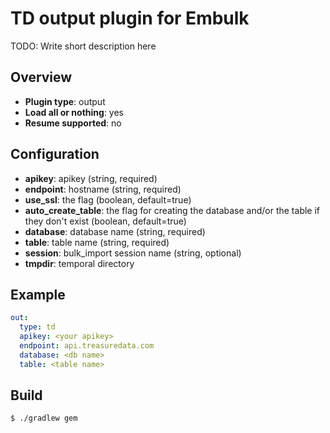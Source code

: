 # TD output plugin for Embulk

TODO: Write short description here

## Overview

* **Plugin type**: output
* **Load all or nothing**: yes
* **Resume supported**: no

## Configuration

- **apikey**: apikey (string, required)
- **endpoint**: hostname (string, required)
- **use_ssl**: the flag (boolean, default=true)
- **auto_create_table**: the flag for creating the database and/or the table if they don't exist (boolean, default=true)
- **database**: database name (string, required)
- **table**: table name (string, required)
- **session**: bulk_import session name (string, optional)
- **tmpdir**: temporal directory

## Example

```yaml
out:
  type: td
  apikey: <your apikey>
  endpoint: api.treasuredata.com
  database: <db name>
  table: <table name>
```

## Build

```
$ ./gradlew gem
```
